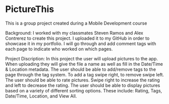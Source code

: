 # PictureThis
This is a group project created during a Mobile Development course

Background:
  I worked with my classmates Steven Ramos and Alex Contrerez to create this project. 
  I uploaded it to my GitHub in order to showcase it in my portfolio. 
  I will go through and add comment tags with each page to indicate who worked on which pages.

Project Discription:
  In this project the user will upload pictures to the app. When uploading they will give the file a name as well as fill in the Date/Time & Location metadata.
  The user should be able to add/remove tags to the page through the tag system. To add a tag swipe right, to remove swipe left.
  The user should be able to rate pictures. Swipe right to increase the rating and left to decrease the rating. 
  The user should be able to display pictures based on a variety of different sorting options. 
    These include: Rating, Tags, Date/Time, Location, and View All. 
